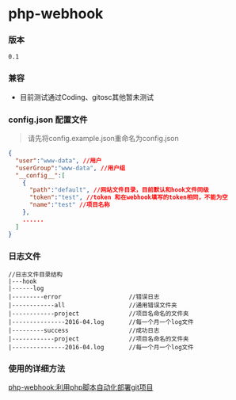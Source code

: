 # php-webhook

### 版本
`0.1`

### 兼容
- 目前测试通过Coding、gitosc其他暂未测试

### config.json 配置文件
> 请先将config.example.json重命名为config.json

```json
{
  "user":"www-data", //用户
  "userGroup":"www-data", //用户组
  "__config__":[
    {
      "path":"default", //网站文件目录，目前默认和hook文件同级
      "token":"test", //token 和在webhook填写的token相同，不能为空
      "name":"test" //项目名称
    },
    ......
  ]
}
```

### 日志文件

```
//日志文件目录结构
|---hook
|------log
|---------error                   //错误日志
|------------all                  //通用错误文件夹
|------------project              //项目名命名的文件夹
|---------------2016-04.log       //每一个月一个log文件
|---------success                 //成功日志
|------------project              //项目名命名的文件夹
|---------------2016-04.log       //每一个月一个log文件
```

### 使用的详细方法
[php-webhook:利用php脚本自动化部署git项目](http://lxl520.com/index.php/archives/38/)